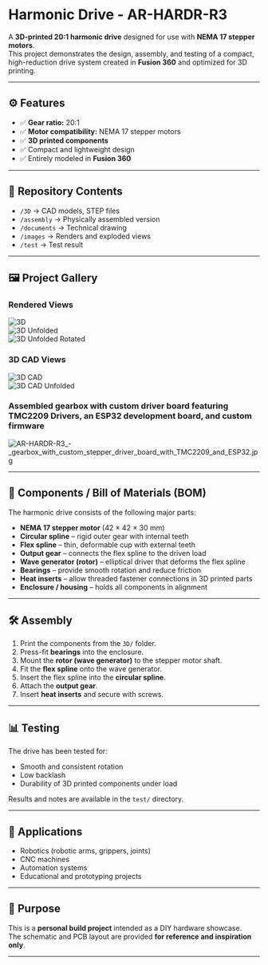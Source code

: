 # Harmonic Drive - AR-HARDR-R3  

A **3D-printed 20:1 harmonic drive** designed for use with **NEMA 17 stepper motors**.  
This project demonstrates the design, assembly, and testing of a compact, high-reduction drive system created in **Fusion 360** and optimized for 3D printing.  

---

## ⚙️ Features  

- ✅ **Gear ratio:** 20:1  
- ✅ **Motor compatibility:** NEMA 17 stepper motors  
- ✅ **3D printed components**  
- ✅ Compact and lightweight design  
- ✅ Entirely modeled in **Fusion 360**

---

## 📂 Repository Contents 

- `/3D` →  CAD models, STEP files
- `/assembly` → Physically assembled version
- `/documents` → Technical drawing
- `/images` → Renders and exploded views
- `/test` → Test result

---

## 🖼️ Project Gallery 

### Rendered Views  
![3D](images/3D.png)  
![3D Unfolded](images/3D_unfolded.png)  
![3D Unfolded Rotated](images/3D_unfolded_rotated.png)  

### 3D CAD Views  
![3D CAD](images/3D_CAD.png)  
![3D CAD Unfolded](images/3D_CAD_unfolded.png)  

### Assembled gearbox with custom driver board featuring TMC2209 Drivers, an ESP32 development board, and custom firmware
![AR-HARDR-R3_-_gearbox_with_custom_stepper_driver_board_with_TMC2209_and_ESP32.jpg](assembly/AR-HARDR-R3_-_gearbox_with_custom_stepper_driver_board_with_TMC2209_and_ESP32.jpg)

---

## 📐 Components / Bill of Materials (BOM)  

The harmonic drive consists of the following major parts:  

- **NEMA 17 stepper motor** (42 × 42 × 30 mm)  
- **Circular spline** – rigid outer gear with internal teeth  
- **Flex spline** – thin, deformable cup with external teeth  
- **Output gear** – connects the flex spline to the driven load  
- **Wave generator (rotor)** – elliptical driver that deforms the flex spline  
- **Bearings** – provide smooth rotation and reduce friction  
- **Heat inserts** – allow threaded fastener connections in 3D printed parts  
- **Enclosure / housing** – holds all components in alignment  

---

## 🛠️ Assembly  

1. Print the components from the `3D/` folder.  
2. Press-fit **bearings** into the enclosure.  
3. Mount the **rotor (wave generator)** to the stepper motor shaft.  
4. Fit the **flex spline** onto the wave generator.  
5. Insert the flex spline into the **circular spline**.  
6. Attach the **output gear**.  
7. Insert **heat inserts** and secure with screws.    

---

## 📊 Testing  

The drive has been tested for:  
- Smooth and consistent rotation  
- Low backlash  
- Durability of 3D printed components under load  

Results and notes are available in the `test/` directory.  

---

## 🔧 Applications  

- Robotics (robotic arms, grippers, joints)  
- CNC machines  
- Automation systems  
- Educational and prototyping projects

---

## 🎯 Purpose
This is a **personal build project** intended as a DIY hardware showcase.  
The schematic and PCB layout are provided **for reference and inspiration only**.  

---
